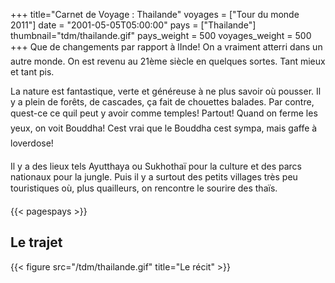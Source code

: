 +++
title="Carnet de Voyage : Thailande"
voyages = ["Tour du monde 2011"]
date = "2001-05-05T05:00:00"
pays = ["Thailande"]
thumbnail="tdm/thailande.gif"
pays_weight = 500
voyages_weight = 500
+++
Que de changements par rapport à lInde! On a vraiment atterri dans un autre monde. On est revenu au 21ème siècle en quelques sortes. Tant mieux et tant pis. 

La nature est fantastique, verte et généreuse à ne plus savoir où pousser. Il y a plein de forêts, de cascades, ça fait de chouettes balades. Par contre, quest-ce ce quil peut y avoir comme temples! Partout! Quand on ferme les yeux, on voit Bouddha! Cest vrai que le Bouddha cest sympa, mais gaffe à loverdose!

Il y a des lieux tels Ayutthaya ou Sukhothaï pour la culture et des parcs nationaux pour la jungle. Puis il y a surtout des petits villages très peu touristiques où, plus quailleurs, on rencontre le sourire des thaïs.

{{< pagespays >}}
## Le trajet
{{< figure src="/tdm/thailande.gif" title="Le récit" >}}